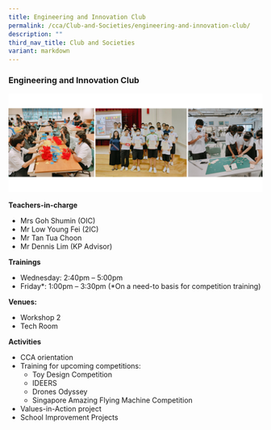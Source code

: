 ```yaml
---
title: Engineering and Innovation Club
permalink: /cca/Club-and-Societies/engineering-and-innovation-club/
description: ""
third_nav_title: Club and Societies
variant: markdown
---
```

### Engineering and Innovation Club

 <img src="/images/e&amp;i innovation.jpg" style="width:80%,align:left"> 


**Teachers-in-charge**

*   Mrs Goh Shumin (OIC)
*   Mr Low Young Fei (2IC)
*   Mr Tan Tua Choon
*   Mr Dennis Lim (KP Advisor)


**Trainings**

*   Wednesday: 2:40pm – 5:00pm
*   Friday*: 1:00pm – 3:30pm (*On a need-to basis for competition training)


**Venues:**

*   Workshop 2
*   Tech Room

**Activities**

*   CCA orientation
*   Training for upcoming competitions:
    *   Toy Design Competition
    *   IDEERS
    *   Drones Odyssey
    *   Singapore Amazing Flying Machine Competition
*   Values-in-Action project
*   School Improvement Projects